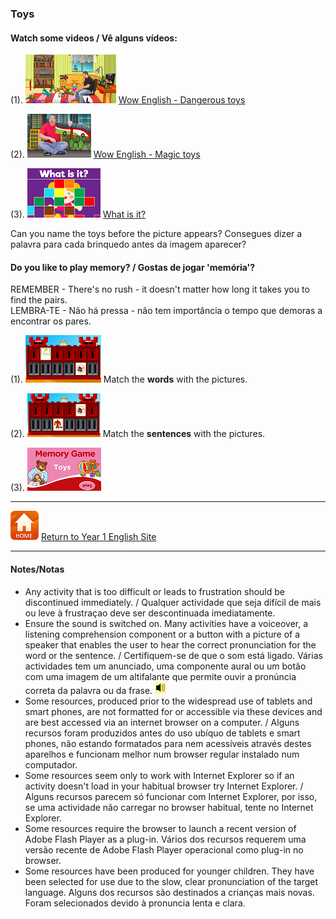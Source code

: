 ### Toys

#### Watch some videos / Vê alguns vídeos:  

(1). [![wedt](/images/wedt.PNG)](https://www.youtube.com/watch?v=0tBTF6qV1ZY) [Wow English - Dangerous toys](https://www.youtube.com/watch?v=0tBTF6qV1ZY)

(2). [![wemt](/images/wemt.PNG)](https://www.youtube.com/watch?v=mMo8cWHXlck) [Wow English - Magic toys](https://www.youtube.com/watch?v=mMo8cWHXlck)

(3). [![fket](/images/fket.PNG)](https://www.youtube.com/watch?v=8-SWzpdcl6E) [What is it?](https://www.youtube.com/watch?v=8-SWzpdcl6E) 

Can you name the toys before the picture appears?
Consegues dizer a palavra para cada brinquedo antes da imagem aparecer?

#### Do you like to play memory? / Gostas de jogar 'memória'?  
REMEMBER - There's no rush - it doesn't matter how long it takes you to find the pairs.  
LEMBRA-TE - Não há pressa - não tem importância o tempo que demoras a encontrar os pares. 

(1). [![gwtme](/images/gwtme.PNG)](http://eslgamesworld.com/members/games/vocabulary/memoryaudio/toys2/index.html) Match the **words** with the pictures.

(2). [![gwtme2](/images/gwtme2.PNG)](http://www.eslgamesworld.com/members/games/vocabulary/memoryaudio/toys/index.html) Match the **sentences** with the pictures.  

(3). [![mety](/images/mety.PNG)](https://www.kidslearningville.com/toys-vocabulary-esl-memory-game/)


***
[![home](/images/home.PNG)](https://tangerina-pt.github.io/English/Year1) [Return to Year 1 English Site](https://tangerina-pt.github.io/English/Year1)

***

#### Notes/Notas
* Any activity that is too difficult or leads to frustration should be discontinued immediately. / Qualquer actividade que seja difícil de mais ou leve à frustraçao deve ser descontinuada imediatamente.
* Ensure the sound is switched on. Many activities have a voiceover, a listening comprehension component or a button with a picture of a speaker that enables the user to hear the correct pronunciation for the word or the sentence. / Certifiquem-se de que o som está ligado. Várias actividades tem um anunciado, uma componente aural ou um botão com uma imagem de um altifalante que permite ouvir a pronúncia correta da palavra ou da frase. ![spkr2](/images/spkr2.PNG)
* Some resources, produced prior to the widespread use of tablets and smart phones, are not formatted for or accessible via these devices and are best accessed via an internet browser on a computer. / Alguns recursos foram produzidos antes do uso ubíquo de tablets e smart phones, não estando formatados para nem acessíveis através destes aparelhos e funcionam melhor num browser regular instalado num computador.
* Some resources seem only to work with Internet Explorer so if an activity doesn't load in your habitual browser try Internet Explorer. / Alguns recursos parecem só funcionar com Internet Explorer, por isso, se uma actividade não carregar no browser habitual, tente no Internet Explorer.
* Some resources require the browser to launch a recent version of Adobe Flash Player as a plug-in. Vários dos recursos requerem uma versão recente de Adobe Flash Player operacional como plug-in no browser.
* Some resources have been produced for younger children. They have been selected for use due to the slow, clear pronunciation of the target language. Alguns dos recursos são destinados a crianças mais novas. Foram selecionados devido à pronuncia lenta e clara.
